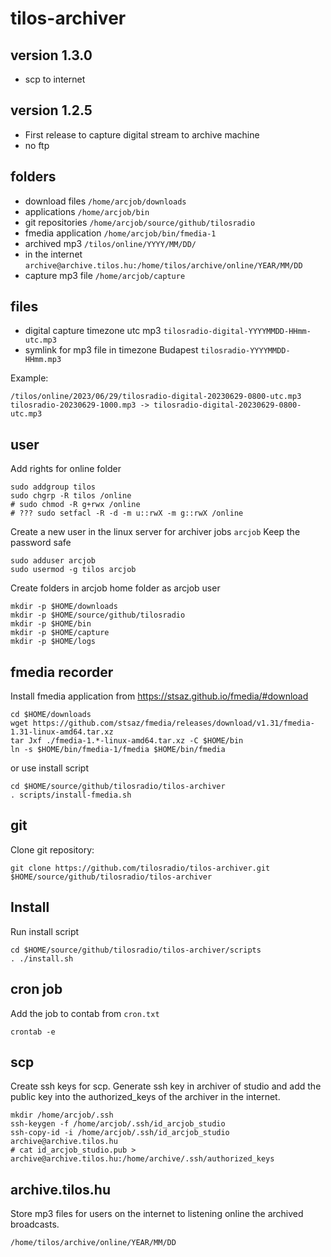 # tilos-archiver

## version 1.3.0
- scp to internet

## version 1.2.5
- First release to capture digital stream to archive machine
- no ftp

## folders
- download files `/home/arcjob/downloads`
- applications `/home/arcjob/bin`
- git repositories `/home/arcjob/source/github/tilosradio`
- fmedia application `/home/arcjob/bin/fmedia-1`
- archived mp3 `/tilos/online/YYYY/MM/DD/`
- in the internet `archive@archive.tilos.hu:/home/tilos/archive/online/YEAR/MM/DD`
- capture mp3 file `/home/arcjob/capture`

## files
- digital capture timezone utc mp3 `tilosradio-digital-YYYYMMDD-HHmm-utc.mp3`
- symlink for mp3 file in timezone Budapest `tilosradio-YYYYMMDD-HHmm.mp3`

Example: 
    
    /tilos/online/2023/06/29/tilosradio-digital-20230629-0800-utc.mp3
    tilosradio-20230629-1000.mp3 -> tilosradio-digital-20230629-0800-utc.mp3

## user
Add rights for online folder

    sudo addgroup tilos
    sudo chgrp -R tilos /online
    # sudo chmod -R g+rwx /online
    # ??? sudo setfacl -R -d -m u::rwX -m g::rwX /online

Create a new user in the linux server for archiver jobs `arcjob` Keep the password safe

    sudo adduser arcjob
    sudo usermod -g tilos arcjob

Create folders in arcjob home folder as arcjob user

    mkdir -p $HOME/downloads
    mkdir -p $HOME/source/github/tilosradio
    mkdir -p $HOME/bin
    mkdir -p $HOME/capture
    mkdir -p $HOME/logs

## fmedia recorder
Install fmedia application from https://stsaz.github.io/fmedia/#download

    cd $HOME/downloads
    wget https://github.com/stsaz/fmedia/releases/download/v1.31/fmedia-1.31-linux-amd64.tar.xz
    tar Jxf ./fmedia-1.*-linux-amd64.tar.xz -C $HOME/bin
    ln -s $HOME/bin/fmedia-1/fmedia $HOME/bin/fmedia

or use install script

    cd $HOME/source/github/tilosradio/tilos-archiver
    . scripts/install-fmedia.sh

## git

Clone git repository:

    git clone https://github.com/tilosradio/tilos-archiver.git $HOME/source/github/tilosradio/tilos-archiver

## Install
Run install script

    cd $HOME/source/github/tilosradio/tilos-archiver/scripts
    . ./install.sh

## cron job
Add the job to contab from `cron.txt`
    
    crontab -e
    
## scp
Create ssh keys for scp. Generate ssh key in archiver of studio and add the public key into the  authorized_keys of the archiver in the internet.

    mkdir /home/arcjob/.ssh
    ssh-keygen -f /home/arcjob/.ssh/id_arcjob_studio
    ssh-copy-id -i /home/arcjob/.ssh/id_arcjob_studio archive@archive.tilos.hu
    # cat id_arcjob_studio.pub > archive@archive.tilos.hu:/home/archive/.ssh/authorized_keys

## archive.tilos.hu
Store mp3 files for users on the internet to listening online the archived broadcasts.
    
    /home/tilos/archive/online/YEAR/MM/DD

